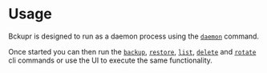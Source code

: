 # Usage

Bckupr is designed to run as a daemon process using the [`daemon`](command/daemon.md) command.

Once started you can then run the [`backup`](command/backup.md), [`restore`](command/restore.md), [`list`](command/list.md), [`delete`](command/delete.md) and [`rotate`](command/rotate.md) cli commands or use the UI to execute the same functionality.
